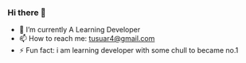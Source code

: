 ### Hi there 👋
- 🔭 I’m currently A Learning Developer
- 📫 How to reach me: tusuar4@gmail.com
- ⚡ Fun fact: i am learning developer with some chull to became no.1

